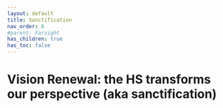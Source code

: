 ```yaml
---
layout: default
title: Sanctification 
nav_order: 6
#parent: Farsight
has_children: true
has_toc: false
---
```


# Vision Renewal: the HS transforms our perspective (aka sanctification)
